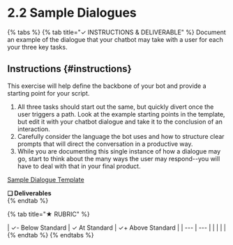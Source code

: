 # 2.2 Sample Dialogues

{% tabs %}
{% tab title="✓  INSTRUCTIONS & DELIVERABLE" %}
Document an example of the dialogue that your chatbot may take with a user for each your three key tasks.

## Instructions {#instructions}

This exercise will help define the backbone of your bot and provide a starting point for your script.

1. All three tasks should start out the same, but quickly divert once the user triggers a path. Look at the example starting points in the template, but edit it with your chatbot dialogue and take it to the conclusion of an interaction.
2. Carefully consider the language the bot uses and how to structure clear prompts that will direct the conversation in a productive way.
3. While you are documenting this single instance of how a dialogue may go, start to think about the many ways the user may respond--you will have to deal with that in your final product.

​[Sample Dialogue Template](https://docs.google.com/document/d/1tVV4n4AXQStckLkgIsMxnF0mYDc2I4dexQXpxGa_3ko/edit?usp=sharing)​

**❏ Deliverables**  
{% endtab %}

{% tab title="★  RUBRIC" %}


| ✓- Below Standard | ✓ At Standard | ✓+ Above Standard |
| --- | --- |
|  |  |  |
{% endtab %}
{% endtabs %}



